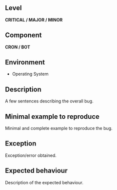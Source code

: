 ## Level
**CRITICAL / MAJOR / MINOR**

## Component
**CRON / BOT**

## Environment
* Operating System

## Description
A few sentences describing the overall bug.

## Minimal example to reproduce
Minimal and complete example to reproduce the bug.

## Exception
Exception/error obtained.

## Expected behaviour
Description of the expected behaviour.
